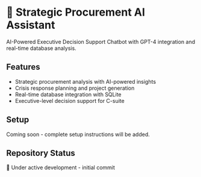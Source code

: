 # 🤖 Strategic Procurement AI Assistant

AI-Powered Executive Decision Support Chatbot with GPT-4 integration and real-time database analysis.

## Features
- Strategic procurement analysis with AI-powered insights
- Crisis response planning and project generation
- Real-time database integration with SQLite
- Executive-level decision support for C-suite

## Setup
Coming soon - complete setup instructions will be added.

## Repository Status
🚧 Under active development - initial commit
